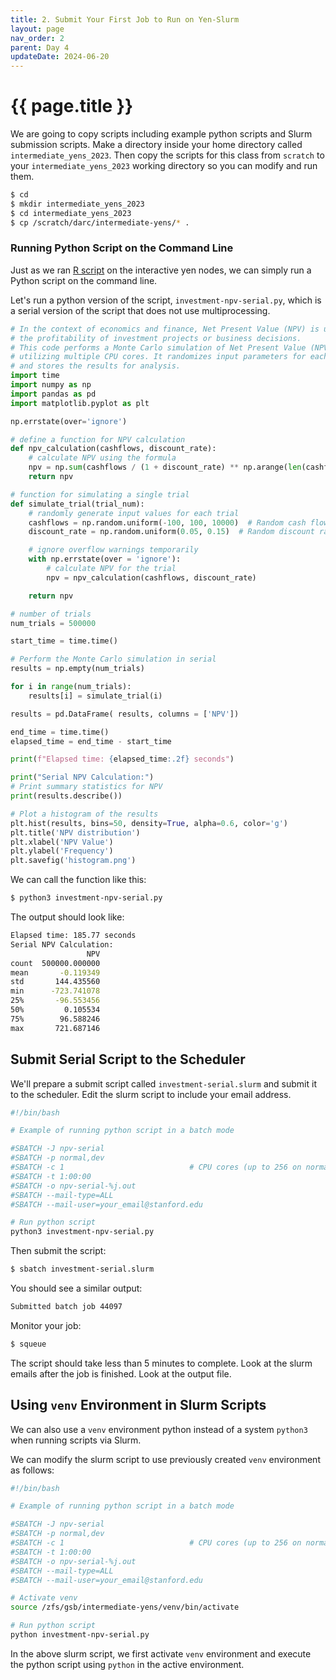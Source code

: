```yaml
---
title: 2. Submit Your First Job to Run on Yen-Slurm
layout: page
nav_order: 2
parent: Day 4
updateDate: 2024-06-20
---
```


# {{ page.title }}

We are going to copy scripts including example python scripts and Slurm submission scripts.
Make a directory inside your home directory called `intermediate_yens_2023`.
Then copy the scripts for this class from `scratch` to your `intermediate_yens_2023` working directory so you can modify and run them.

```bash
$ cd
$ mkdir intermediate_yens_2023
$ cd intermediate_yens_2023
$ cp /scratch/darc/intermediate-yens/* .
```

### Running Python Script on the Command Line 
Just as we ran <a href="/gettingStarted/9_run_jobs.html" target="_blank">R script</a> on the interactive yen nodes, we can simply run a Python script on the command line.  

Let's run a python version of the script, `investment-npv-serial.py`, which is a serial version of the script that does not use multiprocessing.

```python
# In the context of economics and finance, Net Present Value (NPV) is used to assess
# the profitability of investment projects or business decisions.
# This code performs a Monte Carlo simulation of Net Present Value (NPV) with 500,000 trials in serial,
# utilizing multiple CPU cores. It randomizes input parameters for each trial, calculates the NPV,
# and stores the results for analysis.
import time
import numpy as np
import pandas as pd
import matplotlib.pyplot as plt

np.errstate(over='ignore')

# define a function for NPV calculation
def npv_calculation(cashflows, discount_rate):
    # calculate NPV using the formula
    npv = np.sum(cashflows / (1 + discount_rate) ** np.arange(len(cashflows)))
    return npv

# function for simulating a single trial
def simulate_trial(trial_num):
    # randomly generate input values for each trial
    cashflows = np.random.uniform(-100, 100, 10000)  # Random cash flow vector over 10,000 time periods
    discount_rate = np.random.uniform(0.05, 0.15)  # Random discount rate

    # ignore overflow warnings temporarily
    with np.errstate(over = 'ignore'):
        # calculate NPV for the trial
        npv = npv_calculation(cashflows, discount_rate)

    return npv

# number of trials
num_trials = 500000

start_time = time.time()

# Perform the Monte Carlo simulation in serial
results = np.empty(num_trials)

for i in range(num_trials):
    results[i] = simulate_trial(i)

results = pd.DataFrame( results, columns = ['NPV'])

end_time = time.time()
elapsed_time = end_time - start_time

print(f"Elapsed time: {elapsed_time:.2f} seconds")

print("Serial NPV Calculation:")
# Print summary statistics for NPV
print(results.describe())

# Plot a histogram of the results
plt.hist(results, bins=50, density=True, alpha=0.6, color='g')
plt.title('NPV distribution')
plt.xlabel('NPV Value')
plt.ylabel('Frequency')
plt.savefig('histogram.png')
```

We can call the function like this:
```bash
$ python3 investment-npv-serial.py
```

The output should look like:
```bash
Elapsed time: 185.77 seconds
Serial NPV Calculation:
                 NPV
count  500000.000000
mean       -0.119349
std       144.435560
min      -723.741078
25%       -96.553456
50%         0.105534
75%        96.588246
max       721.687146
```

## Submit Serial Script to the Scheduler

We'll prepare a submit script called `investment-serial.slurm` and submit it to the scheduler. Edit the slurm script to include
your email address.

```bash
#!/bin/bash

# Example of running python script in a batch mode

#SBATCH -J npv-serial
#SBATCH -p normal,dev
#SBATCH -c 1                            # CPU cores (up to 256 on normal partition)
#SBATCH -t 1:00:00
#SBATCH -o npv-serial-%j.out
#SBATCH --mail-type=ALL
#SBATCH --mail-user=your_email@stanford.edu

# Run python script
python3 investment-npv-serial.py
```

Then submit the script:

```bash
$ sbatch investment-serial.slurm
```

You should see a similar output:

```bash
Submitted batch job 44097
```

Monitor your job:
```bash
$ squeue
```

The script should take less than 5 minutes to complete. Look at the slurm emails after the job is finished.
Look at the output file.

## Using `venv` Environment in Slurm Scripts
We can also use a `venv` environment python instead of a system `python3` when running scripts via Slurm.

We can modify the slurm script to use previously created `venv` environment as follows:

```bash
#!/bin/bash

# Example of running python script in a batch mode

#SBATCH -J npv-serial
#SBATCH -p normal,dev
#SBATCH -c 1                            # CPU cores (up to 256 on normal partition)
#SBATCH -t 1:00:00
#SBATCH -o npv-serial-%j.out
#SBATCH --mail-type=ALL
#SBATCH --mail-user=your_email@stanford.edu

# Activate venv 
source /zfs/gsb/intermediate-yens/venv/bin/activate

# Run python script
python investment-npv-serial.py
``` 

In the above slurm script, we first activate `venv` environment and execute the python script using `python` in the active environment.

